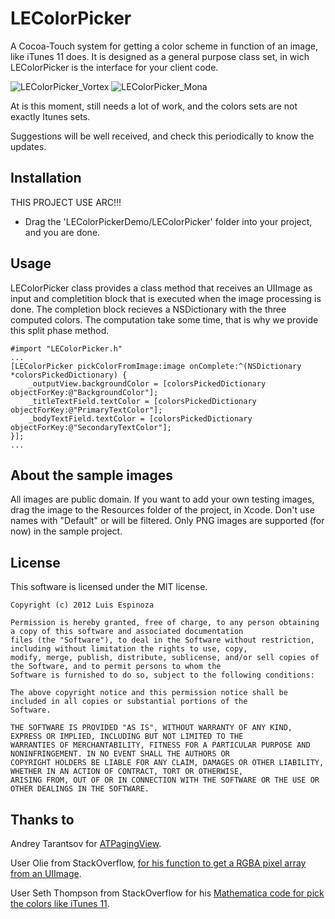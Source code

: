 LEColorPicker
=============

A Cocoa-Touch system for getting a color scheme in function of an image, like iTunes 11 does. It is designed as a general purpose class set, in wich  LEColorPicker is the interface for your client code.

![LEColorPicker_Vortex](https://raw.github.com/luisespinoza/LEColorPicker/master/Screenshot_Vortex.png)
![LEColorPicker_Mona](https://raw.github.com/luisespinoza/LEColorPicker/master/Screenshot_Mona.png)

At is this moment, still needs a lot of work, and the colors sets are not exactly Itunes sets. 

Suggestions will be well received, and check this periodically to know the updates.

## Installation
THIS PROJECT USE ARC!!!

* Drag the 'LEColorPickerDemo/LEColorPicker' folder into your project, and you are done.

## Usage
LEColorPicker class provides a class method that receives an UIImage as input and completition block that is executed when the image processing is done. The completion block recieves a NSDictionary with the three computed colors. The computation take some time, that is why we provide this split phase method.



	#import "LEColorPicker.h"
	...
    [LEColorPicker pickColorFromImage:image onComplete:^(NSDictionary *colorsPickedDictionary) {
        _outputView.backgroundColor = [colorsPickedDictionary objectForKey:@"BackgroundColor"];
        _titleTextField.textColor = [colorsPickedDictionary objectForKey:@"PrimaryTextColor"];
        _bodyTextField.textColor = [colorsPickedDictionary objectForKey:@"SecondaryTextColor"];
    }];
	...
	

## About the sample images
All images are public domain. If you want to add your own testing images, drag the image to the Resources folder of the project, in Xcode. Don't use names with "Default" or will be filtered. Only PNG images are supported (for now) in the sample project.

## License

This software is licensed under the MIT license.

	Copyright (c) 2012 Luis Espinoza

	Permission is hereby granted, free of charge, to any person obtaining a copy of this software and associated documentation
	files (the "Software"), to deal in the Software without restriction, including without limitation the rights to use, copy, 
	modify, merge, publish, distribute, sublicense, and/or sell copies of the Software, and to permit persons to whom the 
	Software is furnished to do so, subject to the following conditions:

	The above copyright notice and this permission notice shall be included in all copies or substantial portions of the 
	Software.

	THE SOFTWARE IS PROVIDED "AS IS", WITHOUT WARRANTY OF ANY KIND, EXPRESS OR IMPLIED, INCLUDING BUT NOT LIMITED TO THE 
	WARRANTIES OF MERCHANTABILITY, FITNESS FOR A PARTICULAR PURPOSE AND NONINFRINGEMENT. IN NO EVENT SHALL THE AUTHORS OR 
	COPYRIGHT HOLDERS BE LIABLE FOR ANY CLAIM, DAMAGES OR OTHER LIABILITY, WHETHER IN AN ACTION OF CONTRACT, TORT OR OTHERWISE, 
	ARISING FROM, OUT OF OR IN CONNECTION WITH THE SOFTWARE OR THE USE OR OTHER DEALINGS IN THE SOFTWARE.

## Thanks to
Andrey Tarantsov for [ATPagingView](https://github.com/andreyvit/SoloComponents-iOS).

User Olie from StackOverflow, [for his function to get a RGBA pixel array from an UIImage](http://goo.gl/PEUhq).

User Seth Thompson from StackOverflow for his [Mathematica code for pick the colors like iTunes 11](http://goo.gl/sJ2DH).
